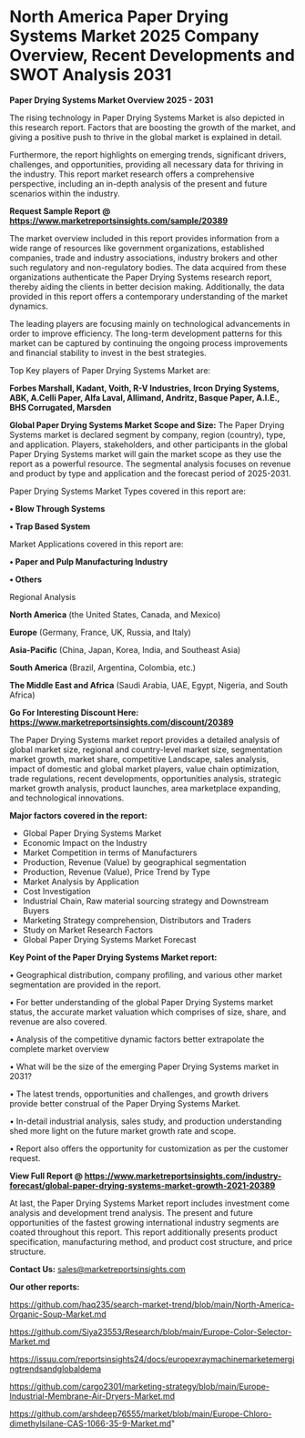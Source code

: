 # North America Paper Drying Systems Market 2025 Company Overview, Recent Developments and SWOT Analysis 2031

<Strong> Paper Drying Systems Market Overview 2025 - 2031</strong>

The rising technology in Paper Drying Systems Market is also depicted in this research report. Factors that are boosting the growth of the market, and giving a positive push to thrive in the global market is explained in detail.

Furthermore, the report highlights on emerging trends, significant drivers, challenges, and opportunities, providing all necessary data for thriving in the industry. This report market research offers a comprehensive perspective, including an in-depth analysis of the present and future scenarios within the industry.

<strong>Request Sample Report @ <a href=https://www.marketreportsinsights.com/sample/20389>https://www.marketreportsinsights.com/sample/20389</a></strong>

The market overview included in this report provides information from a wide range of resources like government organizations, established companies, trade and industry associations, industry brokers and other such regulatory and non-regulatory bodies. The data acquired from these organizations authenticate the Paper Drying Systems research report, thereby aiding the clients in better decision making. Additionally, the data provided in this report offers a contemporary understanding of the market dynamics.

The leading players are focusing mainly on technological advancements in order to improve efficiency. The long-term development patterns for this market can be captured by continuing the ongoing process improvements and financial stability to invest in the best strategies.

Top Key players of Paper Drying Systems Market are:

<strong>Forbes Marshall, Kadant, Voith, R-V Industries, Ircon Drying Systems, ABK, A.Celli Paper, Alfa Laval, Allimand, Andritz, Basque Paper, A.I.E., BHS Corrugated, Marsden</strong>

<strong><b>Global Paper Drying Systems Market Scope and Size:</b></strong>
The Paper Drying Systems market is declared segment by company, region (country), type, and application. Players, stakeholders, and other participants in the global Paper Drying Systems market will gain the market scope as they use the report as a powerful resource. The segmental analysis focuses on revenue and product by type and application and the forecast period of 2025-2031.

Paper Drying Systems Market Types covered in this report are:

<strong>• Blow Through Systems

• Trap Based System</strong>

Market Applications covered in this report are:

<strong>• Paper and Pulp Manufacturing Industry

• Others</strong> 

Regional Analysis

<strong>North America</strong> (the United States, Canada, and Mexico)

<strong>Europe</strong> (Germany, France, UK, Russia, and Italy)

<strong>Asia-Pacific</strong> (China, Japan, Korea, India, and Southeast Asia)

<strong>South America</strong> (Brazil, Argentina, Colombia, etc.)

<strong>The Middle East and Africa</strong> (Saudi Arabia, UAE, Egypt, Nigeria, and South Africa)

<strong>Go For Interesting Discount Here: <a href=https://www.marketreportsinsights.com/discount/20389>https://www.marketreportsinsights.com/discount/20389</a></strong>

The Paper Drying Systems market report provides a detailed analysis of global market size, regional and country-level market size, segmentation market growth, market share, competitive Landscape, sales analysis, impact of domestic and global market players, value chain optimization, trade regulations, recent developments, opportunities analysis, strategic market growth analysis, product launches, area marketplace expanding, and technological innovations.

<strong><b>Major factors covered in the report:</b></strong>
<ul>
  <li>Global Paper Drying Systems Market </li>
  <li>Economic Impact on the Industry</li>
  <li>Market Competition in terms of Manufacturers</li>
  <li>Production, Revenue (Value) by geographical segmentation</li>
  <li>Production, Revenue (Value), Price Trend by Type</li>
  <li>Market Analysis by Application</li>
  <li>Cost Investigation</li>
  <li>Industrial Chain, Raw material sourcing strategy and Downstream Buyers</li>
  <li>Marketing Strategy comprehension, Distributors and Traders</li>
  <li>Study on Market Research Factors</li>
  <li>Global Paper Drying Systems Market Forecast</li>
</ul>

<strong><b>Key Point of the Paper Drying Systems Market report:</b></strong>

• Geographical distribution, company profiling, and various other market segmentation are provided in the report.

• For better understanding of the global Paper Drying Systems market status, the accurate market valuation which comprises of size, share, and revenue are also covered.

• Analysis of the competitive dynamic factors better extrapolate the complete market overview

• What will be the size of the emerging Paper Drying Systems market in 2031?

• The latest trends, opportunities and challenges, and growth drivers provide better construal of the Paper Drying Systems Market.

• In-detail industrial analysis, sales study, and production understanding shed more light on the future market growth rate and scope.

• Report also offers the opportunity for customization as per the customer request.

<strong><b>View Full Report @ <a href=https://www.marketreportsinsights.com/industry-forecast/global-paper-drying-systems-market-growth-2021-20389>https://www.marketreportsinsights.com/industry-forecast/global-paper-drying-systems-market-growth-2021-20389</a></b></strong>


At last, the Paper Drying Systems Market report includes investment come analysis and development trend analysis. The present and future opportunities of the fastest growing international industry segments are coated throughout this report. This report additionally presents product specification, manufacturing method, and product cost structure, and price structure.

<strong>Contact Us:</strong>
sales@marketreportsinsights.com

<strong>Our other reports:</strong>

<a href=https://github.com/haq235/search-market-trend/blob/main/North-America-Organic-Soup-Market.md>https://github.com/haq235/search-market-trend/blob/main/North-America-Organic-Soup-Market.md</a>

<a href=https://github.com/Siya23553/Research/blob/main/Europe-Color-Selector-Market.md>https://github.com/Siya23553/Research/blob/main/Europe-Color-Selector-Market.md</a>

<a href=https://issuu.com/reportsinsights24/docs/europexraymachinemarketemergingtrendsandglobaldema>https://issuu.com/reportsinsights24/docs/europexraymachinemarketemergingtrendsandglobaldema</a>

<a href=https://github.com/cargo2301/marketing-strategy/blob/main/Europe-Industrial-Membrane-Air-Dryers-Market.md>https://github.com/cargo2301/marketing-strategy/blob/main/Europe-Industrial-Membrane-Air-Dryers-Market.md</a>

<a href=https://github.com/arshdeep76555/market/blob/main/Europe-Chloro-dimethylsilane-CAS-1066-35-9-Market.md>https://github.com/arshdeep76555/market/blob/main/Europe-Chloro-dimethylsilane-CAS-1066-35-9-Market.md</a>"
